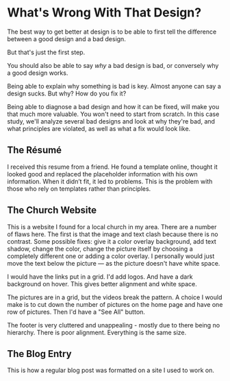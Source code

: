 # What's Wrong With That Design?

The best way to get better at design is to be able to first tell the difference between a good design and a bad design.

But that's just the first step.

You should also be able to say *why* a bad design is bad, or conversely why a good design works.

Being able to explain why something is bad is key. Almost anyone can say a design sucks. But why? How do you fix it?

Being able to diagnose a bad design and how it can be fixed, will make you that much more valuable. You won't need to start from scratch. In this case study, we'll analyze several bad designs and look at why they're bad, and what principles are violated, as well as what a fix would look like.

## The Résumé
I received this resume from a friend. He found a template online, thought it looked good and replaced the placeholder information with his own information. When it didn’t fit, it led to problems. This is the problem with those who rely on templates rather than principles.

## The Church Website
This is a website I found for a local church in my area. There are a number of flaws here. The first is that the image and text clash because there is no contrast. Some possible fixes: give it a color overlay background, add text shadow, change the color, change the picture itself by choosing a completely different one or adding a color overlay. I personally would just move the text below the picture — as the picture doesn't have white space.

I would have the links put in a grid. I'd add logos. And have a dark background on hover. This gives better alignment and white space.

The pictures are in a grid, but the videos break the pattern. A choice I would make is to cut down the number of pictures on the home page and have one row of pictures. Then I'd have a "See All" button.

The footer is very cluttered and unappealing - mostly due to there being no hierarchy. There is poor alignment. Everything is the same size.

## The Blog Entry
This is how a regular blog post was formatted on a site I used to work on.
